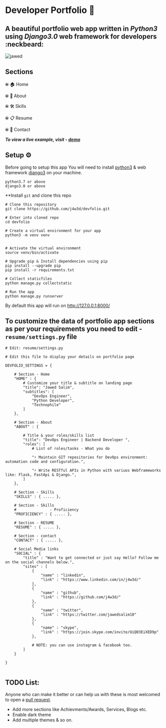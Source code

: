 # Developer Portfolio 🚀

## A beautiful portfolio web app written in ***Python3*** using ***Django3.0*** web framework for developers :neckbeard:


![jawed](https://user-images.githubusercontent.com/12079219/88625754-0473f900-d0c7-11ea-94b6-aed7882ba93d.gif)

## Sections

⦿ 🏠 Home 

⦿ 👤 About

⦿ 🛠 Skills

⦿ 📋 Resume

⦿ 📨 Contact

***To view a live example, visit - [demo](https://j4w3d.github.io/)***

## Setup ⚙️

Before going to setup this app You will need to install [python3](https://www.python.org/downloads/source/) & web framework [django3](https://docs.djangoproject.com/en/3.0/intro/install/) on your machine.

```
python3.7 or above
django3.0 or above
```

**Install `git` and clone this repo

```
# Clone this repository
git clone https://github.com/j4w3d/devfolio.git

# Enter into cloned repo
cd devfolio

# Create a virtual environment for your app
python3 -m venv venv


# Activate the virtual environment
source venv/bin/activate

# Upgrade pip & Install dependencies using pip
pip install --upgrade pip
pip install -r requirements.txt

# Collect staticfiles
python manage.py collectstatic

# Run the app
python manage.py runserver
```

By default this app will run on http://127.0.0.1:8000/


## To customize the data of portfolio app sections as per your requirements you need to edit - `resume/settings.py` file

```
# Edit: resume/settings.py

# Edit this file to display your details on portfolio page

DEVFOLIO_SETTINGS = {

    # Section - Home
    "HOME" : {
        # Customize your title & subtitle on landing page
        "title": "Jawed Salim",
        "subtitles": [
            "DevOps Engineer",
            "Python Developer",
            "Technophile"
        ]
    },

    # Section - About
    "ABOUT" : {

        # Title & your roles/skills list
        "title": "DevOps Engineer | Backend Developer ",
        "roles": [
            # List of roles/tasks - What you do
            
            "⚡ Maintain GIT repositories for DevOps environment: automation code and configuration.",

            "⚡ Write RESTful APIs in Python with variuos Webframeworks like: Flask, FastApi & Django.",
        ]
    },

    # Section - Skills
    "SKILLS" : { ..... },

    # Section - Skills
    #               - Proficiency
    "PROFICIENCY" : { ..... },

    # Section - RESUME
    "RESUME" : { ..... },

    # Section - contact
    "CONTACT" : { ..... },
    
    # Social Media links
    "SOCIAL" : {
        "title" : "Want to get connected or just say Hello? Follow me on the social channels below.",
        "sites" : [
            {
                "name" : "linkedin",
                "link" : "https://www.linkedin.com/in/j4w3d/"
            },
            {
                "name" : "github",
                "link" : "https://github.com/j4w3d/"
            },
            {
                "name" : "twitter",
                "link" : "https://twitter.com/jawedsalim10"
            },
            {
                "name" : "skype",
                "link" : "https://join.skype.com/invite/UiQ03EiXED9p"
            },

            # NOTE: you can use instagram & facebook too.
        ]
    }

}


```


## TODO List:
Anyone who can make it better or can help us with these is most welcomed to open a [pull request](https://github.com/j4w3d/devfolio/pulls).
- Add  more sections like Achievments/Awards, Services, Blogs etc.
- Enable dark theme
- Add multiple themes & so on.

